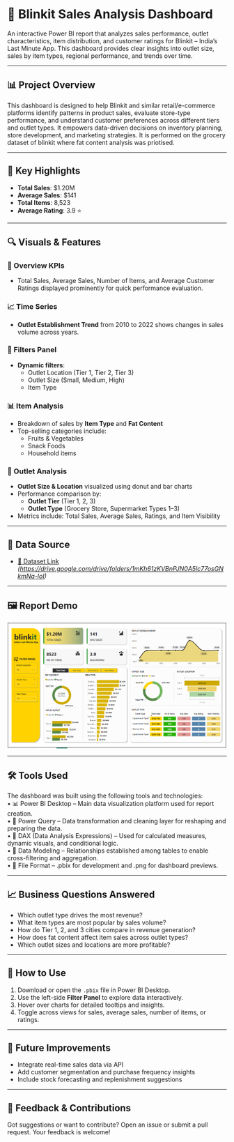 # 🛒 Blinkit Sales Analysis Dashboard

An interactive Power BI report that analyzes sales performance, outlet characteristics, item distribution, and customer ratings for Blinkit – India’s Last Minute App. This dashboard provides clear insights into outlet size, sales by item types, regional performance, and trends over time.

---

## 📊 Project Overview

This dashboard is designed to help Blinkit and similar retail/e-commerce platforms identify patterns in product sales, evaluate store-type performance, and understand customer preferences across different tiers and outlet types. It empowers data-driven decisions on inventory planning, store development, and marketing strategies. It is performed on the grocery dataset of blinkit where fat content analysis was priotised.

---

## 🧠 Key Highlights

- **Total Sales**: $1.20M
- **Average Sales**: $141
- **Total Items**: 8,523
- **Average Rating**: 3.9 ⭐

---

## 🔍 Visuals & Features

### 📌 Overview KPIs
- Total Sales, Average Sales, Number of Items, and Average Customer Ratings displayed prominently for quick performance evaluation.

### 📈 Time Series
- **Outlet Establishment Trend** from 2010 to 2022 shows changes in sales volume across years.

### 🧩 Filters Panel
- **Dynamic filters**: 
  - Outlet Location (Tier 1, Tier 2, Tier 3)
  - Outlet Size (Small, Medium, High)
  - Item Type

### 📊 Item Analysis
- Breakdown of sales by **Item Type** and **Fat Content**
- Top-selling categories include:
  - Fruits & Vegetables
  - Snack Foods
  - Household items

### 🏪 Outlet Analysis
- **Outlet Size & Location** visualized using donut and bar charts
- Performance comparison by:
  - **Outlet Tier** (Tier 1, 2, 3)
  - **Outlet Type** (Grocery Store, Supermarket Types 1–3)
- Metrics include: Total Sales, Average Sales, Ratings, and Item Visibility

---

## 📂 Data Source

- [🔗 Dataset Link](#) *(https://drive.google.com/drive/folders/1mKh61zKVBnPJN0A5lc77osGNkmNa-loI)*

---

## 🖼️ Report Demo

![Blinkit Power BI Dashboard](./BlinkIT_GrocerySales_Analysis.png)

---

## 🛠️ Tools Used

The dashboard was built using the following tools and technologies:<br>
•	📊 Power BI Desktop – Main data visualization platform used for report creation.<br>
•	📂 Power Query – Data transformation and cleaning layer for reshaping and preparing the data.<br>
•	🧠 DAX (Data Analysis Expressions) – Used for calculated measures, dynamic visuals, and conditional logic.<br>
•	📝 Data Modeling – Relationships established among tables to enable cross-filtering and aggregation.<br>
•	📁 File Format – .pbix for development and .png for dashboard previews.

---

## 📈 Business Questions Answered

- Which outlet type drives the most revenue?
- What item types are most popular by sales volume?
- How do Tier 1, 2, and 3 cities compare in revenue generation?
- How does fat content affect item sales across outlet types?
- Which outlet sizes and locations are more profitable?

---

## 🔄 How to Use

1. Download or open the `.pbix` file in Power BI Desktop.
2. Use the left-side **Filter Panel** to explore data interactively.
3. Hover over charts for detailed tooltips and insights.
4. Toggle across views for sales, average sales, number of items, or ratings.

---

## 🎯 Future Improvements

- Integrate real-time sales data via API
- Add customer segmentation and purchase frequency insights
- Include stock forecasting and replenishment suggestions


---

## 🤝 Feedback & Contributions

Got suggestions or want to contribute? Open an issue or submit a pull request. Your feedback is welcome!

